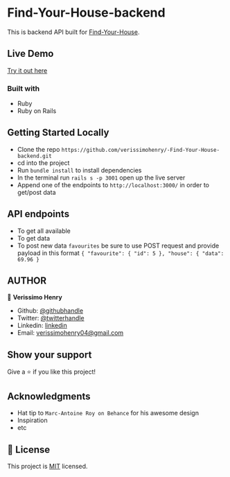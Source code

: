 # Find-Your-House-backend

This is backend API built for [Find-Your-House](https://github.com/verissimohenry/-Find-Your-House-backend.git).

## Live Demo

[Try it out here](https://friendly-yonath-3ed2b1.netlify.app/)

### Built with

- Ruby
- Ruby on Rails

## Getting Started Locally

- Clone the repo `https://github.com/verissimohenry/-Find-Your-House-backend.git`
- cd into the project
- Run `bundle install` to install dependencies
- In the terminal run `rails s -p 3001` open up the live server
- Append one of the endpoints to `http://localhost:3000/` in order to get/post data

## API endpoints

- To get all available
- To get data
- To post new data `favourites`
  be sure to use POST request and provide payload in this format `{ "favourite": { "id": 5 }, "house": { "data": 69.96 }`

## AUTHOR

👤 **Verissimo Henry**

- Github: [@githubhandle](https://github.com/verissimohenry)
- Twitter: [@twitterhandle](https://twitter.com/verissimohenry)
- Linkedin: [linkedin](https://www.linkedin.com/in/henry-verissimo-618906167/)
- Email: verissimohenry04@gmail.com

## Show your support

Give a ⭐️ if you like this project!

## Acknowledgments

- Hat tip to `Marc-Antoine Roy on Behance` for his awesome design
- Inspiration
- etc

## 📝 License

This project is [MIT](./MIT.md) licensed.
